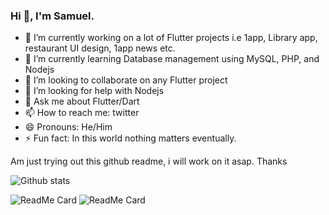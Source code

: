 ### Hi 👋, I'm Samuel.

- 🔭 I’m currently working on a lot of Flutter projects i.e 1app, Library app, restaurant UI design, 1app news etc.
- 🌱 I’m currently learning Database management using MySQL, PHP, and Nodejs
- 👯 I’m looking to collaborate on any Flutter project
- 🤔 I’m looking for help with Nodejs
- 💬 Ask me about Flutter/Dart
- 📫 How to reach me: twitter
- 😄 Pronouns: He/Him
- ⚡ Fun fact: In this world nothing matters eventually.


Am just trying out this github readme, i will work on it asap. Thanks

![Github stats](https://github-readme-stats.vercel.app/api?username=acctgen1) 

![ReadMe Card](https://github-readme-stats.vercel.app/api/pin/?username=acctgen1&repo=flutter-push-notification-without-firebase)
![ReadMe Card](https://github-readme-stats.vercel.app/api/pin/?username=acctgen1&repo=world-breaking-news)
